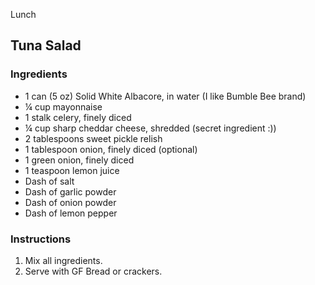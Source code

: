 Lunch

## Tuna Salad

### Ingredients

- 1 can (5 oz) Solid White Albacore, in water (I like Bumble Bee brand)
- ¼ cup mayonnaise
- 1 stalk celery, finely diced
- ¼ cup sharp cheddar cheese, shredded (secret ingredient :))
- 2 tablespoons sweet pickle relish
- 1 tablespoon onion, finely diced (optional)
- 1 green onion, finely diced
- 1 teaspoon lemon juice
- Dash of salt
- Dash of garlic powder
- Dash of onion powder
- Dash of lemon pepper

### Instructions

1. Mix all ingredients.
2. Serve with GF Bread or crackers.
